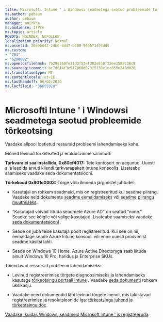 ```yaml
---
title: Microsofti Intune ' i Windowsi seadmetega seotud probleemide tõrkeotsing
ms.author: pebaum
author: pebaum
manager: mnirkhe
ms.audience: ITPro
ms.topic: article
ROBOTS: NOINDEX, NOFOLLOW
localization_priority: Normal
ms.assetid: 20e9bd42-2db0-4dd7-b480-966571494dd9
ms.custom:
- "784"
- "6200002"
ms.openlocfilehash: 7b298360fe31d3f52ef382e5b8f25ee3588c36c8
ms.sourcegitcommit: bc7d6f4f3c9f7060d073f5130e1ec856e248d020
ms.translationtype: MT
ms.contentlocale: et-EE
ms.lasthandoff: 06/02/2020
ms.locfileid: "36665828"
---
```

# <a name="troubleshoot-issues-with-enrolling-windows-devices-in-microsoft-intune"></a>Microsofti Intune ' i Windowsi seadmetega seotud probleemide tõrkeotsing

Vaadake allpool loetletud ressursid probleemi lahendamiseks kohe.
  
Mõned levinud tõrketeated ja eraldusvõime sammud:
  
 **Tarkvara ei saa installida, 0x80cf4017:** Teie kontosert on aegunud. Uuesti alla laadida arvuti kliendi tarkvarapakett Intune konsoolis. Lisateabe saamiseks vaadake seda dokumentatsiooni.
  
 **Tõrkekood 0x801c0003:** Tõrge võib ilmneda järgmistel juhtudel:
  
-  Kasutajal on rohkem seadmeid, mis on registreeritud kui seadme piirang. Vaadake neid dokumente [seadme eemaldamiseks](https://docs.microsoft.com/intune/devices-wipe) või [seadme piirangu muutmiseks](https://docs.microsoft.com/intune/enrollment-restrictions-set#set-device-limit-restrictions).

-  "Kasutajad võivad liituda seadmete Azure AD" on seatud "none." Seadke see kõigile või valige kasutajad. Lisateabe saamiseks vaadake [seda dokumentatsiooni](https://docs.microsoft.com/azure/active-directory/device-management-azure-portal#configure-device-settings) .

-  Seade on juba teise kasutaja poolt registreeritud. Kui see on nii, eemaldage seade Azure Intune konsooli või enne uuesti proovimist seadme käsitsi lahti.

-  Seade on Windows 10 Home. Azure Active Directoryga saab liituda ainult Windows 10 Pro, haridus ja Enterprise SKUs.

Täiendavad ressursid probleemi lahendamiseks:
  
-  Levinud registreerimise tõrgete diagnoosimiseks ja lahendamiseks kasutage [tõrkeotsingu portaali Intune](https://devicemanagement.microsoft.com/#blade/Microsoft_Intune_DeviceSettings/TroubleshootBlade) . Vaadake [seda dokumenti](https://docs.microsoft.com/intune/help-desk-operators) rohkem üksikasju.

-  Vaadake need dokumendid läbi levinud tõrgete loendi, mis takistavad registreerimise ja resolutsioonide iga: [tõrkeotsingu juhend](https://support.microsoft.com/help/4089533/troubleshooting-windows-device-enrollment-problems-in-microsoft-intune) ja [tõrkeotsingu doc](https://docs.microsoft.com/intune-classic/troubleshoot/troubleshoot-device-enrollment-in-intune).

[Vaadake, kuidas Windowsi seadmeid Microsoft Intune ' is registreeruda](https://docs.microsoft.com/intune/windows-enroll).
